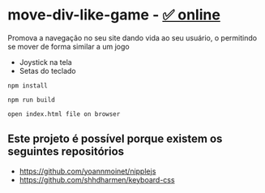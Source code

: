 # move-div-like-game - [&#9989; online](https://eduardoworrel.github.io/move-div-like-game/)

Promova a navegação no seu site dando vida ao seu usuário, o permitindo se mover de forma similar a um jogo
- Joystick na tela
- Setas do teclado 

```
npm install

npm run build

open index.html file on browser
```

## Este projeto é possível porque existem os seguintes repositórios
- https://github.com/yoannmoinet/nipplejs
- https://github.com/shhdharmen/keyboard-css
